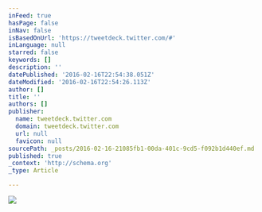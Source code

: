 ```yaml
---
inFeed: true
hasPage: false
inNav: false
isBasedOnUrl: 'https://tweetdeck.twitter.com/#'
inLanguage: null
starred: false
keywords: []
description: ''
datePublished: '2016-02-16T22:54:38.051Z'
dateModified: '2016-02-16T22:54:26.113Z'
author: []
title: ''
authors: []
publisher:
  name: tweetdeck.twitter.com
  domain: tweetdeck.twitter.com
  url: null
  favicon: null
sourcePath: _posts/2016-02-16-21085fb1-00da-401c-9cd5-f092b1d440ef.md
published: true
_context: 'http://schema.org'
_type: Article

---
```

![](https://pbs.twimg.com/media/Ca_G4GqUYAAQFD6.jpg:large)